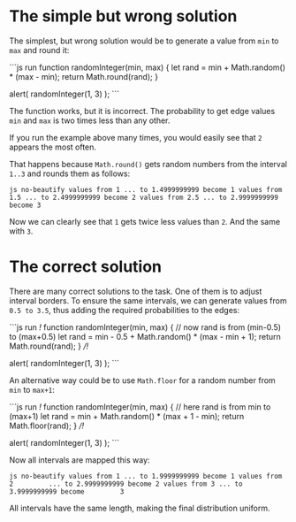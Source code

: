 The simple but wrong solution
=============================

The simplest, but wrong solution would be to generate a value from `min` to `max` and round it:

\`\`\`js run function randomInteger(min, max) { let rand = min + Math.random() \* (max - min); return Math.round(rand); }

alert( randomInteger(1, 3) ); \`\`\`

The function works, but it is incorrect. The probability to get edge values `min` and `max` is two times less than any other.

If you run the example above many times, you would easily see that `2` appears the most often.

That happens because `Math.round()` gets random numbers from the interval `1..3` and rounds them as follows:

`js no-beautify values from 1 ... to 1.4999999999 become 1 values from         1.5 ... to 2.4999999999 become 2 values from 2.5 ... to 2.9999999999         become 3`

Now we can clearly see that `1` gets twice less values than `2`. And the same with `3`.

The correct solution
====================

There are many correct solutions to the task. One of them is to adjust interval borders. To ensure the same intervals, we can generate values from `0.5 to 3.5`, thus adding the required probabilities to the edges:

\`\`\`js run *!* function randomInteger(min, max) { // now rand is from (min-0.5) to (max+0.5) let rand = min - 0.5 + Math.random() \* (max - min + 1); return Math.round(rand); } */!*

alert( randomInteger(1, 3) ); \`\`\`

An alternative way could be to use `Math.floor` for a random number from `min` to `max+1`:

\`\`\`js run *!* function randomInteger(min, max) { // here rand is from min to (max+1) let rand = min + Math.random() \* (max + 1 - min); return Math.floor(rand); } */!*

alert( randomInteger(1, 3) ); \`\`\`

Now all intervals are mapped this way:

`js no-beautify values from 1 ... to 1.9999999999 become 1 values from 2         ... to 2.9999999999 become 2 values from 3 ... to 3.9999999999 become         3`

All intervals have the same length, making the final distribution uniform.
